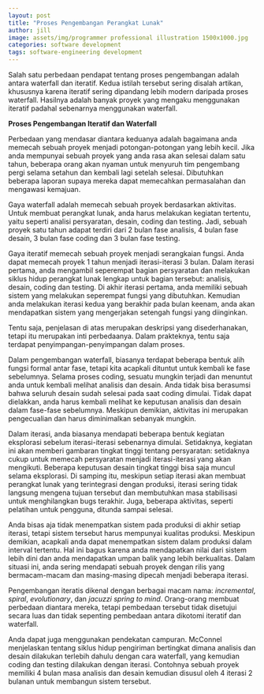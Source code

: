 ```yaml
---
layout: post
title: "Proses Pengembangan Perangkat Lunak"
author: jill
image: assets/img/programmer professional illustration 1500x1000.jpg
categories: software development
tags: software-engineering development
---
```


Salah satu perbedaan pendapat tentang proses pengembangan adalah antara waterfall dan iteratif. Kedua istilah tersebut sering disalah
artikan, khususnya karena iteratif sering dipandang lebih modern daripada proses waterfall. Hasilnya adalah banyak proyek yang mengaku
menggunakan iteratif padahal sebenarnya menggunakan waterfall.

**Proses Pengembangan Iteratif dan Waterfall**

Perbedaan yang mendasar diantara keduanya adalah bagaimana anda memecah sebuah proyek menjadi potongan-potongan yang lebih kecil.
Jika anda mempunyai sebuah proyek yang anda rasa akan selesai dalam satu tahun, beberapa orang akan nyaman untuk menyuruh tim pengembang 
pergi selama setahun dan kembali lagi setelah selesai. Dibutuhkan  beberapa laporan supaya mereka dapat memecahkan permasalahan dan mengawasi 
kemajuan.

Gaya waterfall adalah memecah sebuah proyek berdasarkan aktivitas. Untuk membuat perangkat lunak, anda harus melakukan kegiatan tertentu, yaitu
seperti analisi persyaratan, desain, coding dan testing. Jadi, sebuah proyek satu tahun adapat terdiri dari 2 bulan fase analisis, 4 bulan fase 
desain, 3 bulan fase coding dan 3 bulan fase testing.

Gaya iteratif memecah sebuah proyek menjadi serangkaian fungsi. Anda dapat memecah proyek 1 tahun menjadi iterasi-iterasi 3 bulan. Dalam iterasi 
pertama, anda mengambil seperempat bagian persyaratan dan melakukan siklus hidup perangkat lunak lengkap untuk bagian tersebut: analisis, desain, 
coding dan testing. Di akhir iterasi pertama, anda memiliki sebuah sistem  yang melakukan seperempat fungsi yang dibutuhkan. Kemudian anda melakukan 
iterasi kedua yang berakhir pada bulan keenam, anda akan mendapatkan sistem yang mengerjakan setengah fungsi yang diinginkan.

Tentu saja, penjelasan di atas merupakan deskripsi yang disederhanakan, tetapi itu merupakan inti perbedaanya. Dalam prakteknya, tentu saja terdapat 
penyimpangan-penyimpangan dalam proses.

Dalam pengembangan waterfall, biasanya terdapat beberapa bentuk alih fungsi formal antar fase, tetapi kita acapkali dituntut untuk kembali ke fase 
sebelumnya. Selama proses coding, sesuatu mungkin terjadi dan menuntut anda untuk kembali melihat analisis dan desain. Anda tidak bisa berasumsi 
bahwa seluruh desain sudah selesai pada saat coding dimulai. Tidak dapat dielakkan, anda harus kembali melihat ke keputusan analisis dan desain 
dalam fase-fase sebelumnya. Meskipun demikian, aktivitas ini merupakan pengecualian dan harus diminimalkan sebanyak mungkin.

Dalam iterasi, anda biasanya mendapati beberapa bentuk kegiatan eksplorasi sebelum iterasi-iterasi sebenarnya dimulai. Setidaknya, kegiatan ini akan 
memberi gambaran tingkat tinggi tentang persyaratan: setidaknya cukup untuk memecah persyaratan menjadi iterasi-iterasi yang akan mengikuti. Beberapa 
keputusan desain tingkat tinggi bisa saja muncul selama eksplorasi. Di samping itu, meskipun setiap iterasi akan membuat perangkat lunak yang terintegrasi 
dengan produksi, iterasi sering tidak langsung mengena tujuan tersebut dan membutuhkan masa stabilisasi untuk menghilangkan bugs terakhir. Juga, beberapa 
aktivitas, seperti pelatihan untuk pengguna, ditunda sampai selesai.

Anda bisas aja tidak menempatkan sistem pada produksi di akhir setiap iterasi, tetapi sistem tersebut harus mempunyai kualitas produksi. Meskipun demikian, 
acapkali anda dapat menempatkan sistem dalam produksi dalam interval tertentu. Hal ini bagus karena anda mendapatkan nilai dari sistem lebih dini dan anda 
mendapatkan umpan balik yang lebih berkualitas. Dalam situasi ini, anda sering mendapati sebuah proyek dengan rilis yang bermacam-macam dan masing-masing 
dipecah menjadi beberapa iterasi. 

Pengembangan iteratis dikenal dengan berbagai macam nama: *incremental*, *spiral*, *evolutionary*, dan *jacuzzi spring to mind*. Orang-orang membuat perbedaan 
diantara mereka, tetapi pembedaan tersebut tidak disetujui secara luas dan tidak sepenting pembedaan antara dikotomi iteratif dan waterfall.

Anda dapat juga menggunakan pendekatan campuran. McConnel menjelaskan tentang siklus hidup pengiriman bertingkat dimana analisis dan desain dilakukan terlebih 
dahulu dengan cara waterfall, yang kemudian coding dan testing dilakukan dengan iterasi. Contohnya sebuah proyek memiliki 4 bulan masa analisis dan desain kemudian 
disusul oleh 4 iterasi 2 bulanan untuk membangun sistem tersebut.

